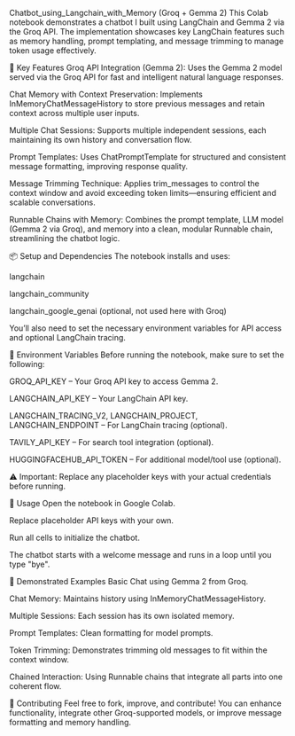 Chatbot_using_Langchain_with_Memory (Groq + Gemma 2)
This Colab notebook demonstrates a chatbot I built using LangChain and Gemma 2 via the Groq API. The implementation showcases key LangChain features such as memory handling, prompt templating, and message trimming to manage token usage effectively.

🚀 Key Features
Groq API Integration (Gemma 2):
Uses the Gemma 2 model served via the Groq API for fast and intelligent natural language responses.

Chat Memory with Context Preservation:
Implements InMemoryChatMessageHistory to store previous messages and retain context across multiple user inputs.

Multiple Chat Sessions:
Supports multiple independent sessions, each maintaining its own history and conversation flow.

Prompt Templates:
Uses ChatPromptTemplate for structured and consistent message formatting, improving response quality.

Message Trimming Technique:
Applies trim_messages to control the context window and avoid exceeding token limits—ensuring efficient and scalable conversations.

Runnable Chains with Memory:
Combines the prompt template, LLM model (Gemma 2 via Groq), and memory into a clean, modular Runnable chain, streamlining the chatbot logic.

📦 Setup and Dependencies
The notebook installs and uses:

langchain

langchain_community

langchain_google_genai (optional, not used here with Groq)

You’ll also need to set the necessary environment variables for API access and optional LangChain tracing.

🔑 Environment Variables
Before running the notebook, make sure to set the following:

GROQ_API_KEY – Your Groq API key to access Gemma 2.

LANGCHAIN_API_KEY – Your LangChain API key.

LANGCHAIN_TRACING_V2, LANGCHAIN_PROJECT, LANGCHAIN_ENDPOINT – For LangChain tracing (optional).

TAVILY_API_KEY – For search tool integration (optional).

HUGGINGFACEHUB_API_TOKEN – For additional model/tool use (optional).

⚠️ Important: Replace any placeholder keys with your actual credentials before running.

🧠 Usage
Open the notebook in Google Colab.

Replace placeholder API keys with your own.

Run all cells to initialize the chatbot.

The chatbot starts with a welcome message and runs in a loop until you type "bye".

🧪 Demonstrated Examples
Basic Chat using Gemma 2 from Groq.

Chat Memory: Maintains history using InMemoryChatMessageHistory.

Multiple Sessions: Each session has its own isolated memory.

Prompt Templates: Clean formatting for model prompts.

Token Trimming: Demonstrates trimming old messages to fit within the context window.

Chained Interaction: Using Runnable chains that integrate all parts into one coherent flow.

🤝 Contributing
Feel free to fork, improve, and contribute! You can enhance functionality, integrate other Groq-supported models, or improve message formatting and memory handling.
